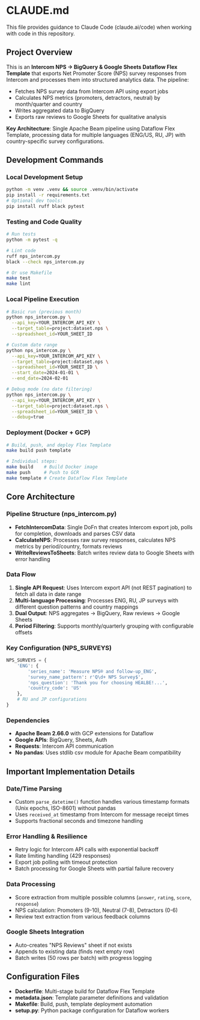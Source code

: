 # CLAUDE.md

This file provides guidance to Claude Code (claude.ai/code) when working with code in this repository.

## Project Overview

This is an **Intercom NPS → BigQuery & Google Sheets Dataflow Flex Template** that exports Net Promoter Score (NPS) survey responses from Intercom and processes them into structured analytics data. The pipeline:

- Fetches NPS survey data from Intercom API using export jobs
- Calculates NPS metrics (promoters, detractors, neutral) by month/quarter and country
- Writes aggregated data to BigQuery
- Exports raw reviews to Google Sheets for qualitative analysis

**Key Architecture**: Single Apache Beam pipeline using Dataflow Flex Template, processing data for multiple languages (ENG/US, RU, JP) with country-specific survey configurations.

## Development Commands

### Local Development Setup
```bash
python -m venv .venv && source .venv/bin/activate
pip install -r requirements.txt
# Optional dev tools:
pip install ruff black pytest
```

### Testing and Code Quality
```bash
# Run tests
python -m pytest -q

# Lint code
ruff nps_intercom.py
black --check nps_intercom.py

# Or use Makefile
make test
make lint
```

### Local Pipeline Execution
```bash
# Basic run (previous month)
python nps_intercom.py \
  --api_key=YOUR_INTERCOM_API_KEY \
  --target_table=project:dataset.nps \
  --spreadsheet_id=YOUR_SHEET_ID

# Custom date range
python nps_intercom.py \
  --api_key=YOUR_INTERCOM_API_KEY \
  --target_table=project:dataset.nps \
  --spreadsheet_id=YOUR_SHEET_ID \
  --start_date=2024-01-01 \
  --end_date=2024-02-01

# Debug mode (no date filtering)
python nps_intercom.py \
  --api_key=YOUR_INTERCOM_API_KEY \
  --target_table=project:dataset.nps \
  --spreadsheet_id=YOUR_SHEET_ID \
  --debug=true
```

### Deployment (Docker + GCP)
```bash
# Build, push, and deploy Flex Template
make build push template

# Individual steps:
make build    # Build Docker image
make push     # Push to GCR
make template # Create Dataflow Flex Template
```

## Core Architecture

### Pipeline Structure (nps_intercom.py)
- **FetchIntercomData**: Single DoFn that creates Intercom export job, polls for completion, downloads and parses CSV data
- **CalculateNPS**: Processes raw survey responses, calculates NPS metrics by period/country, formats reviews
- **WriteReviewsToSheets**: Batch writes review data to Google Sheets with error handling

### Data Flow
1. **Single API Request**: Uses Intercom export API (not REST pagination) to fetch all data in date range
2. **Multi-language Processing**: Processes ENG, RU, JP surveys with different question patterns and country mappings
3. **Dual Output**: NPS aggregates → BigQuery, Raw reviews → Google Sheets
4. **Period Filtering**: Supports monthly/quarterly grouping with configurable offsets

### Key Configuration (NPS_SURVEYS)
```python
NPS_SURVEYS = {
    'ENG': {
        'series_name': 'Measure NPS® and follow-up_ENG',
        'survey_name_pattern': r'Q\d+ NPS Survey$',
        'nps_question': 'Thank you for choosing HEALBE!...',
        'country_code': 'US'
    },
    # RU and JP configurations
}
```

### Dependencies
- **Apache Beam 2.66.0** with GCP extensions for Dataflow
- **Google APIs**: BigQuery, Sheets, Auth
- **Requests**: Intercom API communication
- **No pandas**: Uses stdlib csv module for Apache Beam compatibility

## Important Implementation Details

### Date/Time Parsing
- Custom `parse_datetime()` function handles various timestamp formats (Unix epochs, ISO-8601) without pandas
- Uses `received_at` timestamp from Intercom for message receipt times
- Supports fractional seconds and timezone handling

### Error Handling & Resilience
- Retry logic for Intercom API calls with exponential backoff
- Rate limiting handling (429 responses)
- Export job polling with timeout protection
- Batch processing for Google Sheets with partial failure recovery

### Data Processing
- Score extraction from multiple possible columns (`answer`, `rating`, `score`, `response`)
- NPS calculation: Promoters (9-10), Neutral (7-8), Detractors (0-6)
- Review text extraction from various feedback columns

### Google Sheets Integration
- Auto-creates "NPS Reviews" sheet if not exists
- Appends to existing data (finds next empty row)
- Batch writes (50 rows per batch) with progress logging

## Configuration Files

- **Dockerfile**: Multi-stage build for Dataflow Flex Template
- **metadata.json**: Template parameter definitions and validation
- **Makefile**: Build, push, template deployment automation
- **setup.py**: Python package configuration for Dataflow workers